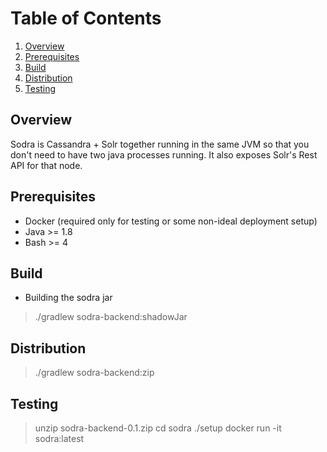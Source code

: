 # Table of Contents
1. [Overview](#overview)
2. [Prerequisites](#prerequisites)
3. [Build](#build)
4. [Distribution](#distribution)
5. [Testing](#testing)

## Overview

Sodra is Cassandra + Solr together running in the same JVM so that you don't need to have two java processes running. It also exposes Solr's Rest API for that node.

## Prerequisites

* Docker (required only for testing or some non-ideal deployment setup)
* Java >= 1.8
* Bash >= 4

## Build

* Building the sodra jar

> ./gradlew sodra-backend:shadowJar

## Distribution

> ./gradlew sodra-backend:zip

## Testing

> unzip sodra-backend-0.1.zip
> cd sodra
> ./setup
> docker run -it sodra:latest
